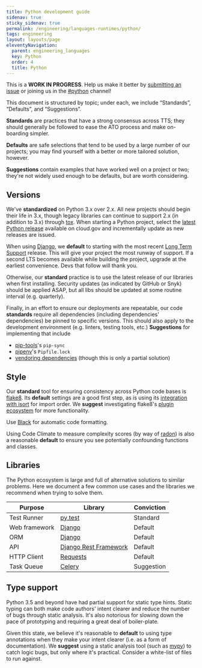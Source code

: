```yaml
---
title: Python development guide
sidenav: true
sticky_sidenav: true
permalink: /engineering/languages-runtimes/python/
tags: engineering
layout: layouts/page
eleventyNavigation: 
  parent: engineering_languages
  key: Python
  order: 4
  title: Python
---
```


This is a **WORK IN PROGRESS**. Help us make it better by [submitting an
issue](https://github.com/18F/development-guide) or joining us in the
[#python](https://gsa-tts.slack.com/messages/C02ES0C3R) channel!

This document is structured by topic; under each, we include “Standards”,
“Defaults”, and “Suggestions”.

**Standards** are practices that have a strong consensus across TTS; they
should generally be followed to ease the ATO process and make on-boarding
simpler.

**Defaults** are safe selections that tend to be used by a large number of our
projects; you may find yourself with a better or more tailored solution,
however.

**Suggestions** contain examples that have worked well on a project or two;
they're not widely used enough to be defaults, but are worth considering.

## Versions

We've **standardized** on Python 3.x over 2.x. All new projects should begin
their life in 3.x, though legacy libraries can continue to support 2.x (in
addition to 3.x) through [tox](https://tox.readthedocs.io/en/latest/). When
starting a Python project, select the [latest Python
release](https://github.com/cloudfoundry/python-buildpack/releases) available
on cloud.gov and incrementally update as new releases are issued.

When using [Django], we **default** to starting with the most recent [Long Term
Support](https://www.djangoproject.com/download/#supported-versions) release.
This will give your project the most runway of support. If a second LTS becomes
available while building the project, upgrade at the earliest convenience. Devs
that follow will thank you.

Otherwise, our **standard** practice is to use the latest release of our
libraries when first installing. Security updates (as indicated by GitHub or
Snyk) should be applied ASAP, but all libs should be updated at some routine
interval (e.g. quarterly).

Finally, in an effort to ensure our deployments are repeatable, our code
**standards** require all dependencies (including dependencies' dependencies)
be pinned to specific versions. This should also apply to the development
environment (e.g. linters, testing tools, etc.) **Suggestions** for
implementing that include
* [pip-tools](https://github.com/jazzband/pip-tools)'s `pip-sync`
* [pipenv](https://github.com/pypa/pipenv)'s `Pipfile.lock`
* [vendoring
  dependencies](https://docs.cloudfoundry.org/buildpacks/python/index.html#vendoring)
  (though this is only a partial solution)

## Style

Our **standard** tool for ensuring consistency across Python code bases is
[flake8](http://flake8.pycqa.org/en/latest/). Its **default** settings are a
good first step, as is using its [integration with
isort](https://pypi.python.org/pypi/flake8-isort) for import order. We
**suggest** investigating flake8's [plugin
ecosystem](https://pypi.python.org/pypi?%3Aaction=search&term=flake8&submit=search)
for more functionality.

Use [Black](https://black.readthedocs.io/en/stable/) for automatic code formatting.

Using Code Climate to measure complexity scores (by way of
[radon](https://pypi.python.org/pypi/radon)) is also a reasonable **default**
to ensure you see potentially confounding functions and classes.

## Libraries

The Python ecosystem is large and full of alternative solutions to similar
problems. Here we document a few common use cases and the libraries we
recommend when trying to solve them.

| Purpose | Library | Conviction |
| --- | --- | --- |
| Test Runner | [py.test](https://docs.pytest.org/en/latest/) | Standard |
| Web framework | [Django] | Default |
| ORM | [Django] | Default |
| API | [Django Rest Framework](http://www.django-rest-framework.org/) | Default |
| HTTP Client | [Requests](http://docs.python-requests.org/en/master/) | Default |
| Task Queue | [Celery](https://github.com/celery/celery) | Suggestion |
 
## Type support

Python 3.5 and beyond have had partial support for static type hints. Static
typing can both make code authors' intent clearer and reduce the number of
bugs through static analysis. It's also notorious for slowing down the pace of
prototyping and requiring a great deal of boiler-plate.

Given this state, we believe it's reasonable to **default** to using type
annotations when they make your intent clearer (i.e. as a form of
documentation). We **suggest** using a static analysis tool (such as
[mypy](http://mypy.readthedocs.io/en/latest/)) to catch logic bugs, but only
where it's practical. Consider a white-list of files to run against.

[Django]: https://www.djangoproject.com/

